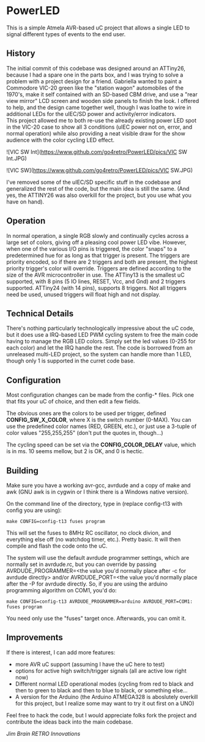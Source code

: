 # PowerLED

This is a simple Atmela AVR-based uC project that allows a single LED to signal 
different types of events to the end user.

## History

The initial commit of this codebase was designed around an ATTiny26, because I had
a spare one in the parts box, and I was trying to solve a problem with a project
design for a friend. Gabriella wanted to paint a Commodore VIC-20 green like the 
"station wagon" automobiles of the 1970's, make it self contained with an SD-based
CBM drive, and use a "rear view mirror" LCD screen and wooden side panels to finish 
the look.  I offered to help, and the design came together well, though I was loathe
to wire in additional LEDs for the uIEC/SD power and activity/error indicators.  
This project allowed me to both re-use the already existing power LED spot in the 
VIC-20 case to show all 3 conditions (uIEC power not on, error, and normal operation)
while also providing a neat visible draw for the show audience with the color cycling
LED effect.

![VIC SW Int](https://www.github.com/go4retro/PowerLED/pics/VIC SW Int.JPG)

![VIC SW](https://www.github.com/go4retro/PowerLED/pics/VIC SW.JPG)

I've removed some of the uIEC/SD specific stuff in the codebase and generalized the
rest of the code, but the main idea is still the same.  (And yes, the ATTINY26 was
also overkill for the project, but you use what you have on hand).

## Operation

In normal operation, a single RGB slowly and continually cycles across a large 
set of colors, giving off a pleasing cool power LED vibe.  However, when one of the 
various I/O pins is triggered, the color "snaps" to a predetermined hue for as long
as that trigger is present.  The triggers are priority encoded, so if there are 2 
triggers and both are present, the highest priority trigger's color will override.
Triggers are defined according to the size of the AVR microcontroller in use.  The
ATTiny13 is the smallest uC supported, with 8 pins (5 IO lines, RESET, Vcc, and Gnd)
and 2 triggers supported. ATTiny24 (with 14 pins), supports 8 triggers.  Not all
triggers need be used, unused triggers will float high and not display.

## Technical Details

There's nothing particularly technologically impressive about the uC code, but it
does use a IRQ-based LED PWM cycling system to free the main code having to manage
the RGB LED colors.  Simply set the led values (0-255 for each color) and let the 
IRQ handle the rest.  The code is borrowed from an unreleased multi-LED project, so
the system can handle more than 1 LED, though only 1 is supported in the curret
code base.

## Configuration

Most configuration changes can be made from the config-* files.  Pick one that fits
your uC of choice, and then edit a few fields.  

The obvious ones are the colors to
be used per trigger, defined **CONFIG_SW_X_COLOR**, where X is the switch number (0-MAX).
You can use the predefined color names (RED, GREEN, etc.), or just use a 3-tuple of
color values "255,255,255" (don't put the quotes in, though...)  

The cycling speed can be set via the **CONFIG_COLOR_DELAY** value, which is in ms.  10 
seems mellow, but 2 is OK, and 0 is hectic.

## Building

Make sure you have a working avr-gcc, avrdude and a copy of make and awk (GNU awk is
in cygwin or I think there is a Windows native version).

On the command line of the directory, type in (replace config-t13 with config you
are using):

`make CONFIG=config-t13 fuses program`

This will set the fuses to 8MHz RC oscillator, no clock divion, and everything else
off (no watchdog timer, etc.).  Pretty basic.  It will then compile and flash the 
code onto the uC.

The system will use the default avrdude programmer settings, which are normally set 
in avrdude.rc, but you can override by passing AVRDUDE_PROGRAMMER=<the value you'd 
normally place after -c for avrdude directly> and/or  AVRDUDE_PORT=<the value you'd
normally place after the -P for avrdude directly.  So, if you are using the arduino
programming algorithm on COM1, you'd do:

`make CONFIG=config-t13 AVRDUDE_PROGRAMMER=arduino AVRDUDE_PORT=COM1: fuses program`

You need only use the "fuses" target once.  Afterwards, you can omit it.

## Improvements  

If there is interest, I can add more features:

* more AVR uC support (assuming I have the uC here to test)
* options for active high switch/trigger signals (all are active low right now)
* Different normal LED operational modes (cycling from red to black and then to green
  to black and then to blue to black, or something else...
* A version for the Arduino (the Arduino ATMEGA328 is aboslutely overkill for this 
  project, but I realize some may want to try it out first on a UNO)

Feel free to hack the code, but I would appreciate folks fork the project and
contribute the ideas back into the main codebase.

*Jim Brain*
*RETRO Innovations*
